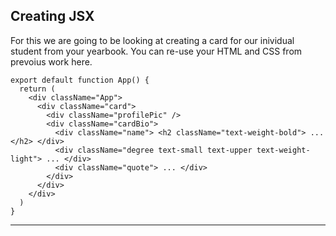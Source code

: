 ## Creating JSX

For this we are going to be looking at creating a card for our inividual student from your yearbook. You can re-use your HTML and CSS from prevoius work here.

```JS
export default function App() {
  return (
    <div className="App">
      <div className="card">
        <div className="profilePic" />
        <div className="cardBio">
          <div className="name"> <h2 className="text-weight-bold"> ... </h2> </div>
          <div className="degree text-small text-upper text-weight-light"> ... </div>
          <div className="quote"> ... </div>
        </div>
      </div>
    </div>
  )
}
```
---
